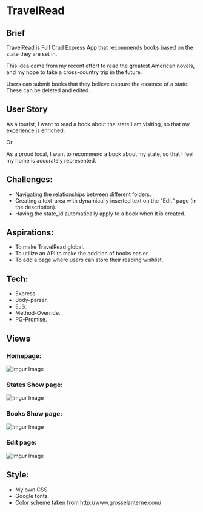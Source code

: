 # TravelRead

## Brief
TravelRead is Full Crud Express App that recommends books based on the state they are set in. 

This idea came from my recent effort to read the greatest American novels, and my hope to take a cross-country trip in the future. 

Users can submit books that they believe capture the essence of a state. These can be deleted and edited. 

## User Story
As a tourist, I want to read a book about the state I am visiting, so that my experience is enriched.

Or 

As a proud local, I want to recommend a book about my state, so that I feel my home is accurately represented. 

## Challenges:
- Navigating the relationships between different folders.
- Creating a text-area with dynamically inserted text on the "Edit" page (in the description).
- Having the state_id automatically apply to a book when it is created. 

## Aspirations: 
- To make TravelRead global.
- To utilize an API to make the addition of books easier. 
- To add a page where users can store their reading wishlist. 

## Tech: 
- Express.
- Body-parser. 
- EJS. 
- Method-Override.
- PG-Promise.

## Views
### Homepage: 
![Imgur Image](https://i.imgur.com/Dtzsqtf.png)

### States Show page: 
![Imgur Image](https://imgur.com/3b2lsHe.jpg)

### Books Show page: 
![Imgur Image](https://imgur.com/wwgI76P.jpg)

### Edit page: 
![Imgur Image](https://i.imgur.com/qx5QZT4.png)

## Style:
- My own CSS. 
- Google fonts. 
- Color scheme taken from http://www.grosselanterne.com/ 
